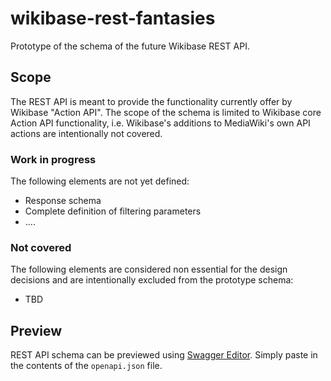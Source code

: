# wikibase-rest-fantasies

Prototype of the schema of the future Wikibase REST API.

## Scope

The REST API is meant to provide the functionality currently offer by Wikibase "Action API".
The scope of the schema is limited to Wikibase core Action API functionality, i.e. Wikibase's additions to MediaWiki's own API actions are intentionally not covered.

### Work in progress

The following elements are not yet defined:
* Response schema
* Complete definition of filtering parameters
* ....

### Not covered

The following elements are considered non essential for the design decisions and are intentionally excluded from the prototype schema:
* TBD

## Preview

REST API schema can be previewed using [Swagger Editor](https://editor.swagger.io/). Simply paste in the contents of the `openapi.json` file.
